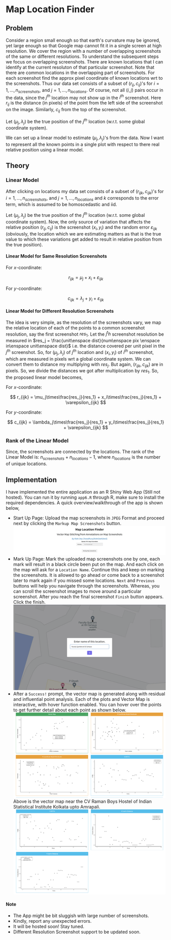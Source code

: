 # Map Location Finder

## Problem
Consider a region small enough so that earth's curvature may be ignored, yet large enough so that Google map cannot fit it in a single screen at high resolution. We cover the region with a number of overlapping screenshots of the same or different resolutions. To understand the subsequent steps we focus on overlapping screenshots. There are known locations that I can identify at the current resoluton of that particular screenshot. Note that there are common locations in the overlapping part of screenshots. For each screenshot find the approx pixel coordinate of known locations wrt to the screenshots. Thus our data set consists of a subset of $(r_{ij},c_{ij})$'s for $i=1,...,n_{screenshots}$, and $j=1,...,n_{locations}$. Of course, not all $(i,j)$ pairs occur in the data, since the $j^{th}$ location may not show up in the $i^{th}$ screenshot. Here $r_{ij}$ is the distance (in pixels) of the point from the left side of the screenshot on the image. Similarly, $c_{ij}$ from the top of the screenshot.

Let $(\mu_j,\lambda_j)$ be the true position of the $j^{th}$ location (w.r.t. some global coordinate system).

We can set up a linear model to estimate $(\mu_j,\lambda_j)$'s from the data.  Now I want to represent all the known points in a single plot with respect to there real relative position using a linear model.

## Theory

### Linear Model

After clicking on locations my data set consists of a subset of $(r_{ijk},c_{ijk})$'s for $i=1,...,n_{screenshots}$, and $j=1,...,n_{locations}$ and $k$ corresponds to the error term, which is assumed to be homoscedastic and iid.

Let $(\mu_j,\lambda_j)$ be the true position of the $j^{th}$ location (w.r.t. some global coordinate system). Now, the only source of variation that affects the relative position $(r_{ij}, c_{ij})$ is the screenshot $(x_i, y_i)$ and the random error $\varepsilon_{ijk}$ (obviously, the location which we are estimating matters as that is the true value to which these variations get added to result in relative position from the true position). 

#### Linear Model for Same Resolution Screenshots

For $x$-coordinate:

$$
r_{ijk} = \mu_j + x_i + \varepsilon_{ijk}
$$

For $y$-coordinate:

$$
c_{ijk} = \lambda_j + y_i + \varepsilon_{ijk}
$$

#### Linear Model for Different Resolution Screenshots

The idea is very simple, as the resolution of the screenshots vary, we map the relative location of each of the points to a common screenshot resolution, say the first screenshot $res_1$. Let the $j^th$ screenshot resolution be measured in $res_j = \frac{unit\enspace dist}{num\enspace pix \enspace in\enspace unit\enspace dist}$ i.e. the distance covered per unit pixel in the $j^{th}$ screenshot. So, for $(\mu_j,\lambda_j)$ of $j^{th}$ location and $(x_i, y_i)$ of $i^{th}$ screenshot, which are measured in pixels wrt a global coordinate system. We can convert them to distance my multiplying with $res_j$. But again, $(r_{ijk}, c_{ijk})$ are in pixels. So, we divide the distances we got after multiplication by $res_1$. So, the proposed linear model becomes,

For $x$-coordinate:

$$
r_{ijk} = \mu_j\times\frac{res_j}{res_1} + x_i\times\frac{res_j}{res_1} + \varepsilon_{ijk}
$$

For $y$-coordinate:

$$
c_{ijk} = \lambda_j\times\frac{res_j}{res_1} + y_i\times\frac{res_j}{res_1} + \varepsilon_{ijk}
$$

### Rank of the Linear Model

Since, the screenshots are connected by the locations. The rank of the Linear Model is: $n_{screenshots} + n_{locations} - 1$, where $n_{locations}$ is the number of unique locations.

## Implementation

I have implemented the entire application as an R Shiny Web App (Still not hosted). You can run it by running `app6.R` through R, make sure to install the required dependencies. A quick overview/walkthrough of the app is shown below,
- Start Up Page: Upload the map screenshots in `JPEG` Format and proceed next by clicking the `Markup Map Screenshots` button.
![Intro Page](App-Images/IntroPage.png)
- Mark Up Page: Mark the uploaded map screenshots one by one, each mark will result in a black circle been put on the map. And each click on the map will ask for a `Location Name`. Continue this and keep on marking the screenshots. It is allowed to go ahead or come back to a screenshot later to mark again if you missed some locations. `Next` and `Previous` buttons will help you navigate through the screenshots. Whereas, you can scroll the screenshot images to move around a particular screenshot. After you reach the final screenshot `Finish` button appears. Click the finish.
![Markup Page](App-Images/MarkLocation.png)
- After a `Success!` prompt, the vector map is generated along with residual and influential point analysis. Each of the plots and Vector Map is interactive, with hover function enabled. You can hover over the points to get further detail about each point as shown below.
![Result1 Page](App-Images/Result11.png)
Above is the vector map near the CV Raman Boys Hostel of Indian Statistical Institute Kolkata upto Amrapali.
![Result2 Page](App-Images/Result12.png)

#### Note
- The App might be bit sluggish with large number of screenshots.
- Kindly, report any unexpected errors.
- It will be hosted soon! Stay tuned.
- Different Resolution Screenshot support to be updated soon.
